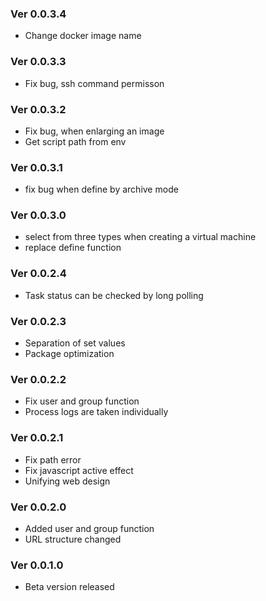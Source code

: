 ### Ver 0.0.3.4
- Change docker image name

### Ver 0.0.3.3
- Fix bug, ssh command permisson

### Ver 0.0.3.2
- Fix bug, when enlarging an image
- Get script path from env

### Ver 0.0.3.1
- fix bug when define by archive mode

### Ver 0.0.3.0
- select from three types when creating a virtual machine
- replace define function

### Ver 0.0.2.4
- Task status can be checked by long polling

### Ver 0.0.2.3
- Separation of set values
- Package optimization

### Ver 0.0.2.2
- Fix user and group function
- Process logs are taken individually

### Ver 0.0.2.1
- Fix path error
- Fix javascript active effect
- Unifying web design

### Ver 0.0.2.0
- Added user and group function
- URL structure changed

### Ver 0.0.1.0
- Beta version released